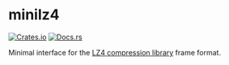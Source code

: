 # minilz4

[![Crates.io](https://img.shields.io/crates/v/minilz4)](https://crates.io/crates/minilz4)
[![Docs.rs](https://docs.rs/minilz4/badge.svg)](https://docs.rs/minilz4)

Minimal interface for the [LZ4 compression library](https://github.com/lz4/lz4) frame format.
